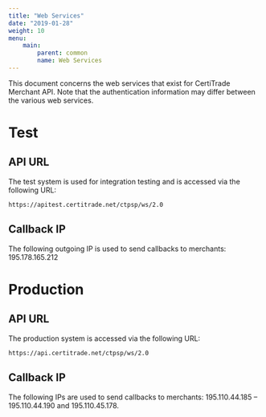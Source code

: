 ```yaml
---
title: "Web Services"
date: "2019-01-28"
weight: 10
menu: 
    main:
        parent: common
        name: Web Services
---
```


This document concerns the web services that exist for CertiTrade Merchant API. Note that the authentication information may differ between the various web services.

# Test
## API URL
The test system is used for integration testing and is accessed via the following URL:
```
https://apitest.certitrade.net/ctpsp/ws/2.0
```
## Callback IP
The following outgoing IP is used to send callbacks to merchants: 195.178.165.212

# Production
## API URL
The production system is accessed via the following URL: 
```
https://api.certitrade.net/ctpsp/ws/2.0
```
## Callback IP
The following IPs are used to send callbacks to merchants: 195.110.44.185 – 195.110.44.190 and 195.110.45.178.
